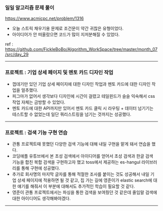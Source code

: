 ### 일일 알고리즘 문제 풀이

https://www.acmicpc.net/problem/1316

- 오늘 스트릭 채우기용 문제로 조건문이 약간 귀찮은 유형이었다.
- 아이디어가 안 떠올랐으면 코드가 많이 지저분해질 수 있었다.

ref : https://github.com/FickleBoBo/Algorithm_WorkSpace/tree/master/month_07/src/day_29

---

### 프로젝트 : 기업 상세 페이지 및 멘토 카드 디자인 작업

- 껍데기만 있던 기업 상세 페이지에 대한 디자인 작업과 멘토 카드에 대한 디자인 작업을 얼추했다.
- 피그마가 없어서 생각보다 디자인에 시간이 걸렸고 테일윈드가 슬슬 익숙해서 css 작업 자체는 금방할 수 있었다.
- 멘토 카드에 대한 API까지만 있어서 멘토 카드 클릭 시 라우팅 + 데이터 넘기기는 테스트할 수 없었는데 일단 쿼리스트링을 넘기는 것까지는 성공했다.

---

### 프로젝트 : 검색 기능 구현 연습

- 관통 프로젝트때 못했던 다양한 검색 기능에 대해 내일 구현을 맡게 돼서 연습을 했다.
- 코딩애플 유튜브에서 본 초성 검색에서 아이디어를 얻어서 초성 검색과 한글 검색 기능을 합친 복합 검색을 구현하고자 했고 toss에서 제공하는 es-hangul 라이브러리를 통해 구현에 성공했다.
- 추가로 회사명의 마지막 글자를 통해 적절한 조사를 붙이는 것도 성공해서 내일 기업 상세 페이지에 적용하면 될 것 같고, 집 가는 길에 영준이가 elastic search에 대한 얘기를 해줘서 이 부분에 대해서도 추가적인 학습이 필요할 것 같다.
- 영준이 관통 프로젝트에서는 파싱을 통한 검색을 보여줬던 것 같은데 줄임말 검색에 대한 아이디어도 생각해봐야겠다.

---
